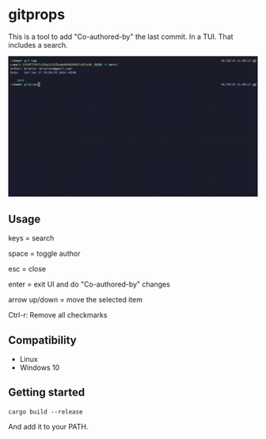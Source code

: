 # gitprops

This is a tool to add "Co-authored-by" the last commit. In a TUI. That includes a search.

![Demo](docs/demo.gif)

## Usage
keys = search

space = toggle author

esc = close

enter = exit UI and do "Co-authored-by" changes

arrow up/down = move the selected item

Ctrl-r: Remove all checkmarks

## Compatibility
- Linux
- Windows 10

## Getting started
``` command
cargo build --release
```
And add it to your PATH.
